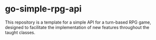 # go-simple-rpg-api
This repository is a template for a simple API for a turn-based RPG game, designed to facilitate the implementation of new features throughout the taught classes.
